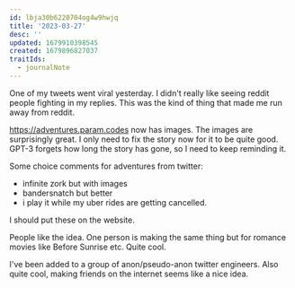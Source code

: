 ```yaml
---
id: lbja30b6220704og4w9hwjq
title: '2023-03-27'
desc: ''
updated: 1679910398545
created: 1679896827037
traitIds:
  - journalNote
---
```



One of my tweets went viral yesterday. I didn't really like seeing reddit
people fighting in my replies. This was the kind of thing that made
me run away from reddit.

https://adventures.param.codes now has images. The images are surprisingly
great. I only need to fix the story now for it to be quite good. GPT-3 forgets
how long the story has gone, so I need to keep reminding it.

Some choice comments for adventures from twitter:
* infinite zork but with images
* bandersnatch but better
* i play it while my uber rides are getting cancelled.

I should put these on the website.

People like the idea. One person is making the same thing but for
romance movies like Before Sunrise etc. Quite cool.

I've been added to a group of anon/pseudo-anon twitter engineers.
Also quite cool, making friends on the internet seems like a nice idea.

